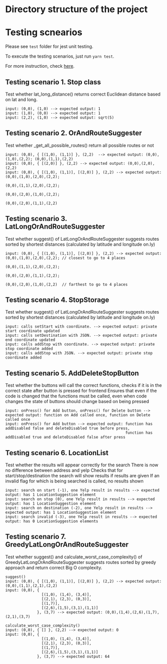 # Directory structure of the project

# Testing scnearios
Please see `test` folder for jest unit testing.

To execute the testing scenarios, just run `yarn test`.

For more instruction, check [here](https://jestjs.io/docs/en/getting-started.html).


## Testing scenario 1. Stop class
Test whether lat_long_distance() returns correct Euclidean distance based on lat and long.

```
input: (0,0), (1,0) --> expected output: 1
input: (1,0), (0,0) --> expected output: 1
input: (2,2), (1,0) --> expected output: sqrt(5)
```

## Testing scenario 2. OrAndRouteSuggester
Test whether _get_all_possible_routes() return all possible routes or not

```
input: (0,0), { [(1,0), (1,1)] }, (2,2)  --> expected output: (0,0),(1,0),(2,2); (0,0),(1,1),(2,2)
input: (0,0), { [(2,0)] }, (2,2) --> expected output: (0,0),(2,0),(2,2)
input: (0,0), { [(1,0), (1,1)], [(2,0)] }, (2,2) --> expected output: (0,0),(1,0),(2,0),(2,2); 
                                                                      (0,0),(1,1),(2,0),(2,2); 
                                                                      (0,0),(2,0),(1,0),(2,2); 
                                                                      (0,0),(2,0),(1,1),(2,2)
```

## Testing scenario 3. LatLongOrAndRouteSuggester
Test whether suggest() of LatLongOrAndRouteSuggester suggests routes sorted by shortest distances (calculated by latitude and longitude on.ly)

```
input: (0,0), { [(1,0), (1,1)], [(2,0)] }, (2,2) --> expected output: (0,0),(1,0),(2,0),(2,2); // closest to go to 4 places
                                                                      (0,0),(1,1),(2,0),(2,2); 
                                                                      (0,0),(2,0),(1,1),(2,2); 
                                                                      (0,0),(2,0),(1,0),(2,2)  // farthest to go to 4 places
```
## Testing scenario 4. StopStorage
Test whether suggest() of LatLongOrAndRouteSuggester suggests routes sorted by shortest distances (calculated by latitude and longitude on.ly)

```
input: calls setStart with coordinate. --> expected output: private start coordinate updated
input: calls setDestination with JSON. --> expected output: private end coordinate updated
input: calls addStop with coordinate. --> expected output: private stop coordinate added
input: calls addStop with JSON. --> expected output: private stop coordinate added
```

## Testing scenario 5. AddDeleteStopButton
Test whether the buttons will call the correct functions, checks if it is in the correct state after button is pressed for frontend
Ensures that even if the code is changed that the functions must be called, even when code changes the state of buttons should change based on being pressed

```
input: onPress() for Add button, onPress() for Delete button --> expected output: function on Add called once, function on Delete called once
input: onPress() for Add button --> expected output: function has addDisabled false and deleteDisabled true before press,
                                                     function has addDisabled true and deleteDisabled false after press

```
## Testing scenario 6. LocationList
Test whether the results will appear correctly for the search
There is now no difference between address and yelp
Checks that for start/stop/destination the search will show results if results are given
If an invalid flag for which is being searched is called, no results shown

```
input: search on start (-1), one Yelp result in results --> expected output: has 1 LocationSuggestion element
input: search on stop (0), one Yelp result in results --> expected output: has 1 LocationSuggestion element
input: search on destination (-2), one Yelp result in results --> expected output: has 1 LocationSuggestion element
input: search invalid (-3), one Yelp result in results --> expected output: has 0 LocationSuggestion elements

```

## Testing scenario 7. GreedyLatLongOrAndRouteSuggester
Test whether suggest() and calculate_worst_case_complexity() of GreedyLatLongOrAndRouteSuggester suggests routes sorted by greedy approach and return correct Big O complexity.

```
suggest()
input: (0,0), { [(1,0), (1,1)], [(2,0)] }, (2,2) --> expected output: (0,0),(1,1),(2,1),(2,2)
input: (0,0), {
                [(1,0), (1,4), (3,4)],
                [(2,1), (2,3), (0,3)],
                [(1,7)],
                [(2,6),(1,5),(3,1),(1,1)]
              }, (3,7) --> expected output: (0,0),(1,4),(2,6),(1,7),(2,1),(3,7)

calculate_worst_case_complexity() 
input: (0,0), { [] }, (2,2) --> expected output: 0
input: (0,0), {
                [(1,0), (1,4), (3,4)],
                [(2,1), (2,3), (0,3)],
                [(1,7)],
                [(2,6),(1,5),(3,1),(1,1)]
              }, (3,7) --> expected output: 64
```
